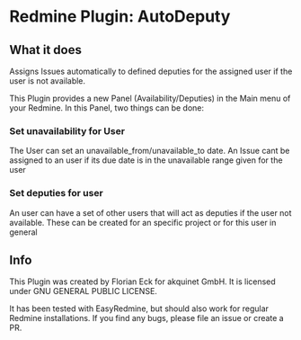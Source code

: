 # Redmine Plugin: AutoDeputy

## What it does
Assigns Issues automatically to defined deputies for the assigned user if the user is not available.

This Plugin provides a new Panel (Availability/Deputies) in the Main menu of your Redmine.
In this Panel, two things can be done:

### Set unavailability for User

The User can set an unavailable_from/unavailable_to date. An Issue cant be assigned to an user if its due date is in the unavailable range given for the user

### Set deputies for user

An user can have a set of other users that will act as deputies if the user not available. These can be created for an specific project or for this user in general

## Info

This Plugin was created by Florian Eck for akquinet GmbH.
It is licensed under GNU GENERAL PUBLIC LICENSE.

It has been tested with EasyRedmine, but should also work for regular Redmine installations. If you find any bugs, please file an issue or create a PR.
